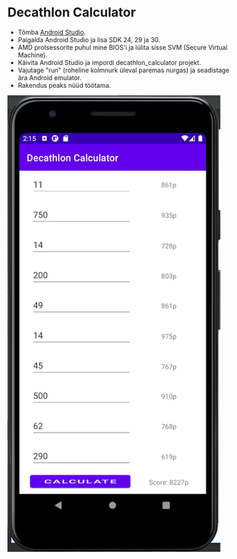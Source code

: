 <h1>Decathlon Calculator</h1>

<ul>
  <li>Tõmba <a href="https://developer.android.com/studio">Android Studio</a>.</li>
  <li>Paigalda Android Studio ja lisa SDK 24, 29 ja 30.</li>
  <li>AMD protsessorite puhul mine BIOS'i ja lülita sisse SVM (Secure Virtual Machine).</li>
  <li>Käivita Android Studio ja impordi decathlon_calculator projekt.</li>
  <li>Vajutage "run" (roheline kolmnurk üleval paremas nurgas) ja seadistage ära Android emulator.</li>
  <li>Rakendus peaks nüüd töötama.</li>
</ul>

<img src="image.png">
